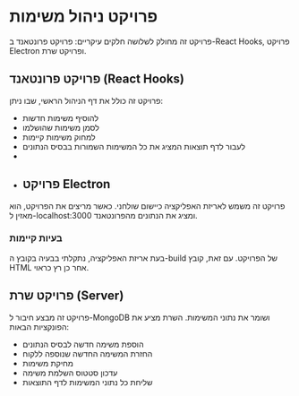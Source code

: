 # פרויקט ניהול משימות
פרויקט זה מחולק לשלושה חלקים עיקריים: פרויקט פרונטאנד ב-React Hooks, פרויקט Electron ופרויקט שרת.

## פרויקט פרונטאנד (React Hooks)
פרויקט זה כולל את דף הניהול הראשי, שבו ניתן:
- להוסיף משימות חדשות
- לסמן משימות שהושלמו
- למחוק משימות קיימות
- לעבור לדף תוצאות המציג את כל המשימות השמורות בבסיס הנתונים
-
- ## פרויקט Electron
פרויקט זה משמש לאריזת האפליקציה כיישום שולחני. כאשר מריצים את הפרויקט, הוא מאזין ל-localhost:3000 ומציג את הנתונים מהפרונטאנד.
### בעיות קיימות
בעת אריזת האפליקציה, נתקלתי בבעיה בקובץ ה-build של הפרויקט. עם זאת, קובץ HTML אחר כן רץ כראוי.

## פרויקט שרת (Server)
פרויקט זה מבצע חיבור ל-MongoDB ושומר את נתוני המשימות. השרת מציע את הפונקציות הבאות:
- הוספת משימה חדשה לבסיס הנתונים
- החזרת המשימה החדשה שנוספה ללקוח
- מחיקת משימות
- עדכון סטטוס השלמת משימה
- שליחת כל נתוני המשימות לדף התוצאות
